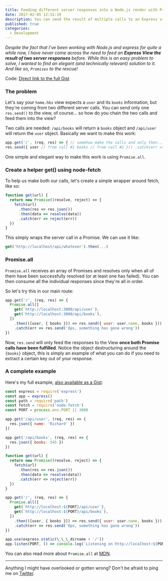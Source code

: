 ```yaml
---
title: Feeding different server responses into a Node.js render with Promises
date: 2017-02-05 12:31:19
description: You can send the result of multiple calls to an Express view using Promise.all
published: true
categories:
  - Development
---
```


_Despite the fact that I've been working with Node.js and express for quite a while now, I have never come across the need to feed an **Express View the result of two server responses** before. While this is an easy problem to solve, I wanted to find an elegant (and technically relevant) solution to it. And like so, `Promises` to the rescue!_

Code: [Direct link to the full Gist](https://gist.github.com/magalhini/e23dd1dc69ee843c0eef590d31534441)

### The problem

Let's say your `home.hbs` view expects a `user` and its `books` information, but they're coming from two different server calls. You can send only one `res.send()` to the view, of course... so how do you chain the two calls and feed them into the view?

Two calls are needed: `/api/books` will return a `books` object and `/api/user` will return the `user` object. Basically we want to make this work:

```js
app.get('/', (req, res) => { // somehow make the calls and only then...
res.send({ user // from call #1 books // from call #2 })) .catch(err => res.send('Ops, something has gone wrong')) })
```

One simple and elegant way to make this work is using `Promise.all`.

### Create a helper get() using node-fetch

To help us make both our calls, let's create a simple wrapper around fetch, like so:

```js
function get(url) {
  return new Promise((resolve, reject) => {
    fetch(url)
      .then(res => res.json())
      .then(data => resolve(data))
      .catch(err => reject(err))
  })
}
```

This simply wraps the server call in a Promise. We can use it like:

```js
get('http://localhost/api/whatever').then(...)
```

### Promise.all

`Promise.all` receives an array of Promises and resolves only when all of them have been successfully resolved (or at least one has failed). You can then consume all the individual responses since they're all in order.

So let's try this in our main route:

```js
app.get('/', (req, res) => {
  Promise.all([
    get(`http://localhost:3000/api/user`),
    get(`http://localhost:3000/api/books`),
  ])
    .then(([user, { books }]) => res.send({ user: user.name, books }))
    .catch(err => res.send('Ops, something has gone wrong'))
})
```

Now, `res.send` will only feed the responses to the View **once both Promise calls have been fulfilled**. Notice the object destructuring around the `{books}` object, this is simply an example of what you can do if you need to extract a certain key out of your response.

### A complete example

Here's my full example, [also available as a Gist](https://gist.github.com/magalhini/e23dd1dc69ee843c0eef590d31534441):

```js
const express = require('express')
const app = express()
const path = require('path')
const fetch = require('node-fetch')
const PORT = process.env.PORT || 3000

app.get('/api/user', (req, res) => {
  res.json({ name: 'Richard' })
})

app.get('/api/books', (req, res) => {
  res.json({ books: 545 })
})

function get(url) {
  return new Promise((resolve, reject) => {
    fetch(url)
      .then(res => res.json())
      .then(data => resolve(data))
      .catch(err => reject(err))
  })
}

app.get('/', (req, res) => {
  Promise.all([
    get(`http://localhost:${PORT}/api/user`),
    get(`http://localhost:${PORT}/api/books`),
  ])
    .then(([user, { books }]) => res.send({ user: user.name, books }))
    .catch(err => res.send('Ops, something has gone wrong'))
})

app.use(express.static(\_\_\_dirname + '/'))
app.listen(PORT, () => console.log(`Listening on http://localhost:${PORT}`))
```

You can also read more about `Promise.all` at [MDN](https://developer.mozilla.org/en/docs/Web/JavaScript/Reference/Global_Objects/Promise/all).

---

Anything I might have overlooked or gotten wrong? Don't be afraid to ping me on [Twitter](http://twitter.com/magalhini).

```

```
